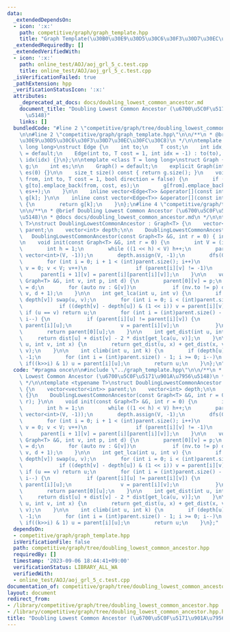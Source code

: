 ```yaml
---
data:
  _extendedDependsOn:
  - icon: ':x:'
    path: competitive/graph/graph_template.hpp
    title: "Graph Template(\u30B0\u30E9\u30D5\u30C6\u30F3\u30D7\u30EC\u30FC\u30C8)"
  _extendedRequiredBy: []
  _extendedVerifiedWith:
  - icon: ':x:'
    path: online_test/AOJ/aoj_grl_5_c.test.cpp
    title: online_test/AOJ/aoj_grl_5_c.test.cpp
  _isVerificationFailed: true
  _pathExtension: hpp
  _verificationStatusIcon: ':x:'
  attributes:
    _deprecated_at_docs: docs/doubling_lowest_common_ancestor.md
    document_title: "Doubling Lowest Common Ancestor (\u6700\u5C0F\u5171\u901A\u7956\
      \u5148)"
    links: []
  bundledCode: "#line 2 \"competitive/graph/tree/doubling_lowest_common_ancestor.hpp\"\
    \n\n#line 2 \"competitive/graph/graph_template.hpp\"\n\n/**\n * @brief Graph Template(\u30B0\
    \u30E9\u30D5\u30C6\u30F3\u30D7\u30EC\u30FC\u30C8)\n */\n\ntemplate <class T =\
    \ long long>\nstruct Edge {\n    int to;\n    T cost;\n    int idx;\n\n    Edge()\
    \ = default;\n    Edge(int to, T cost = 1, int idx = -1) : to(to), cost(cost),\
    \ idx(idx) {}\n};\n\ntemplate <class T = long long>\nstruct Graph {\n    vector<vector<Edge<T>>>\
    \ g;\n    int es;\n\n    Graph() = default;\n    explicit Graph(int n) : g(n),\
    \ es(0) {}\n\n    size_t size() const { return g.size(); }\n    void add_edge(int\
    \ from, int to, T cost = 1, bool direction = false) {\n        if (!direction)\
    \ g[to].emplace_back(from, cost, es);\n        g[from].emplace_back(to, cost,\
    \ es++);\n    }\n\n    inline vector<Edge<T>> &operator[](const int &k) { return\
    \ g[k]; }\n\n    inline const vector<Edge<T>> &operator[](const int &k) const\
    \ {\n        return g[k];\n    }\n};\n#line 4 \"competitive/graph/tree/doubling_lowest_common_ancestor.hpp\"\
    \n\n/**\n * @brief Doubling Lowest Common Ancestor (\u6700\u5C0F\u5171\u901A\u7956\
    \u5148)\n * @docs docs/doubling_lowest_common_ancestor.md\n */\n\ntemplate <typename\
    \ T>\nstruct DoublingLowestCommonAncestor : Graph<T> {\n    vector<vector<int>>\
    \ parent;\n    vector<int> depth;\n\n    DoublingLowestCommonAncestor() {}\n \
    \   DoublingLowestCommonAncestor(const Graph<T> &G, int r = 0) { init(G, r); }\n\
    \n    void init(const Graph<T> &G, int r = 0) {\n        int V = (int)G.size();\n\
    \        int h = 1;\n        while ((1 << h) < V) h++;\n        parent.assign(h,\
    \ vector<int>(V, -1));\n        depth.assign(V, -1);\n        dfs(G, r, -1, 0);\n\
    \        for (int i = 0; i + 1 < (int)parent.size(); i++)\n            for (int\
    \ v = 0; v < V; v++)\n                if (parent[i][v] != -1)\n              \
    \      parent[i + 1][v] = parent[i][parent[i][v]];\n    }\n\n    void dfs(const\
    \ Graph<T> &G, int v, int p, int d) {\n        parent[0][v] = p;\n        depth[v]\
    \ = d;\n        for (auto nv : G[v])\n            if (nv.to != p) dfs(G, nv.to,\
    \ v, d + 1);\n    }\n\n    int get_lca(int u, int v) {\n        if (depth[u] >\
    \ depth[v]) swap(u, v);\n        for (int i = 0; i < (int)parent.size(); i++)\n\
    \            if ((depth[v] - depth[u]) & (1 << i)) v = parent[i][v];\n       \
    \ if (u == v) return u;\n        for (int i = (int)parent.size() - 1; i >= 0;\
    \ i--) {\n            if (parent[i][u] != parent[i][v]) {\n                u =\
    \ parent[i][u];\n                v = parent[i][v];\n            }\n        }\n\
    \        return parent[0][u];\n    }\n\n    int get_dist(int u, int v) {\n   \
    \     return dist[u] + dist[v] - 2 * dist[get_lca(u, v)];\n    }\n\n    bool is_on_path(int\
    \ u, int v, int x) {\n        return get_dist(u, x) + get_dist(x, v) == get_dist(u,\
    \ v);\n    }\n\n    int climb(int u, int k) {\n        if (depth[u] < k) return\
    \ -1;\n        for (int i = (int)parent.size() - 1; i >= 0; i--)\n           \
    \ if((k>>i) & 1) u = parent[i][u];\n        return u;\n    }\n};\n"
  code: "#pragma once\n\n#include \"../graph_template.hpp\"\n\n/**\n * @brief Doubling\
    \ Lowest Common Ancestor (\u6700\u5C0F\u5171\u901A\u7956\u5148)\n * @docs docs/doubling_lowest_common_ancestor.md\n\
    \ */\n\ntemplate <typename T>\nstruct DoublingLowestCommonAncestor : Graph<T>\
    \ {\n    vector<vector<int>> parent;\n    vector<int> depth;\n\n    DoublingLowestCommonAncestor()\
    \ {}\n    DoublingLowestCommonAncestor(const Graph<T> &G, int r = 0) { init(G,\
    \ r); }\n\n    void init(const Graph<T> &G, int r = 0) {\n        int V = (int)G.size();\n\
    \        int h = 1;\n        while ((1 << h) < V) h++;\n        parent.assign(h,\
    \ vector<int>(V, -1));\n        depth.assign(V, -1);\n        dfs(G, r, -1, 0);\n\
    \        for (int i = 0; i + 1 < (int)parent.size(); i++)\n            for (int\
    \ v = 0; v < V; v++)\n                if (parent[i][v] != -1)\n              \
    \      parent[i + 1][v] = parent[i][parent[i][v]];\n    }\n\n    void dfs(const\
    \ Graph<T> &G, int v, int p, int d) {\n        parent[0][v] = p;\n        depth[v]\
    \ = d;\n        for (auto nv : G[v])\n            if (nv.to != p) dfs(G, nv.to,\
    \ v, d + 1);\n    }\n\n    int get_lca(int u, int v) {\n        if (depth[u] >\
    \ depth[v]) swap(u, v);\n        for (int i = 0; i < (int)parent.size(); i++)\n\
    \            if ((depth[v] - depth[u]) & (1 << i)) v = parent[i][v];\n       \
    \ if (u == v) return u;\n        for (int i = (int)parent.size() - 1; i >= 0;\
    \ i--) {\n            if (parent[i][u] != parent[i][v]) {\n                u =\
    \ parent[i][u];\n                v = parent[i][v];\n            }\n        }\n\
    \        return parent[0][u];\n    }\n\n    int get_dist(int u, int v) {\n   \
    \     return dist[u] + dist[v] - 2 * dist[get_lca(u, v)];\n    }\n\n    bool is_on_path(int\
    \ u, int v, int x) {\n        return get_dist(u, x) + get_dist(x, v) == get_dist(u,\
    \ v);\n    }\n\n    int climb(int u, int k) {\n        if (depth[u] < k) return\
    \ -1;\n        for (int i = (int)parent.size() - 1; i >= 0; i--)\n           \
    \ if((k>>i) & 1) u = parent[i][u];\n        return u;\n    }\n};"
  dependsOn:
  - competitive/graph/graph_template.hpp
  isVerificationFile: false
  path: competitive/graph/tree/doubling_lowest_common_ancestor.hpp
  requiredBy: []
  timestamp: '2023-09-06 18:44:41+09:00'
  verificationStatus: LIBRARY_ALL_WA
  verifiedWith:
  - online_test/AOJ/aoj_grl_5_c.test.cpp
documentation_of: competitive/graph/tree/doubling_lowest_common_ancestor.hpp
layout: document
redirect_from:
- /library/competitive/graph/tree/doubling_lowest_common_ancestor.hpp
- /library/competitive/graph/tree/doubling_lowest_common_ancestor.hpp.html
title: "Doubling Lowest Common Ancestor (\u6700\u5C0F\u5171\u901A\u7956\u5148)"
---
```

